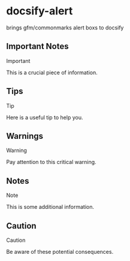 # docsify-alert
brings gfm/commonmarks alert boxs to docsify



## Important Notes

> [!IMPORTANT]
> This is a crucial piece of information. 

## Tips

> [!TIP]
> Here is a useful tip to help you.

## Warnings

> [!WARNING]
> Pay attention to this critical warning.

## Notes

> [!NOTE]
> This is some additional information.

## Caution

> [!CAUTION]
> Be aware of these potential consequences.
